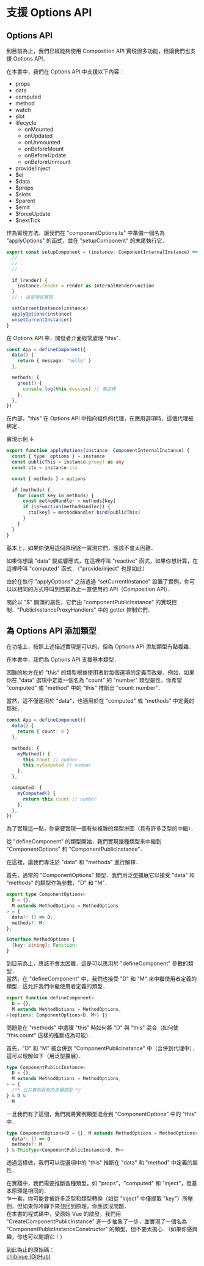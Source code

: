 # 支援 Options API

## Options API

到目前為止，我們已經能夠使用 Composition API 實現很多功能，但讓我們也支援 Options API．

在本書中，我們在 Options API 中支援以下內容：

- props
- data
- computed
- method
- watch
- slot
- lifecycle
  - onMounted
  - onUpdated
  - onUnmounted
  - onBeforeMount
  - onBeforeUpdate
  - onBeforeUnmount
- provide/inject
- $el
- $data
- $props
- $slots
- $parent
- $emit
- $forceUpdate
- $nextTick

作為實現方法，讓我們在 "componentOptions.ts" 中準備一個名為 "applyOptions" 的函式，並在 "setupComponent" 的末尾執行它．

```ts
export const setupComponent = (instance: ComponentInternalInstance) => {
  // .
  // .
  // .

  if (render) {
    instance.render = render as InternalRenderFunction
  }
  // ↑ 這是現有實現

  setCurrentInstance(instance)
  applyOptions(instance)
  unsetCurrentInstance()
}
```

在 Options API 中，開發者介面經常處理 "this"．

```ts
const App = defineComponent({
  data() {
    return { message: 'hello' }
  },

  methods: {
    greet() {
      console.log(this.message) // 像這樣
    },
  },
})
```

在內部，"this" 在 Options API 中指向組件的代理，在應用選項時，這個代理被綁定．

實現示例 ↓

```ts
export function applyOptions(instance: ComponentInternalInstance) {
  const { type: options } = instance
  const publicThis = instance.proxy! as any
  const ctx = instance.ctx

  const { methods } = options

  if (methods) {
    for (const key in methods) {
      const methodHandler = methods[key]
      if (isFunction(methodHandler)) {
        ctx[key] = methodHandler.bind(publicThis)
      }
    }
  }
}
```

基本上，如果你使用這個原理逐一實現它們，應該不會太困難．

如果你想讓 "data" 變成響應式，在這裡呼叫 "reactive" 函式，如果你想計算，在這裡呼叫 "computed" 函式．（"provide/inject" 也是如此）

由於在執行 "applyOptions" 之前透過 "setCurrentInstance" 設置了實例，你可以以相同的方式呼叫到目前為止一直使用的 API（Composition API）．

關於以 "$" 開頭的屬性，它們由 "componentPublicInstance" 的實現控制．"PublicInstanceProxyHandlers" 中的 getter 控制它們．

## 為 Options API 添加類型

在功能上，按照上述描述實現是可以的，但為 Options API 添加類型有點複雜．

在本書中，我們為 Options API 支援基本類型．

困難的地方在於 "this" 的類型根據使用者對每個選項的定義而改變．例如，如果你在 "data" 選項中定義一個名為 "count" 的 "number" 類型屬性，你希望 "computed" 或 "method" 中的 "this" 推斷出 "count: number"．

當然，這不僅適用於 "data"，也適用於在 "computed" 或 "methods" 中定義的那些．

```ts
const App = defineComponent({
  data() {
    return { count: 0 }
  },

  methods: {
    myMethod() {
      this.count // number
      this.myComputed // number
    },
  },

  computed: {
    myComputed() {
      return this.count // number
    },
  },
})
```

為了實現這一點，你需要實現一個有些複雜的類型拼圖（具有許多泛型的中繼）．

從 "defineComponent" 的類型開始，我們實現幾種類型來中繼到 "ComponentOptions" 和 "ComponentPublicInstance"．

在這裡，讓我們專注於 "data" 和 "methods" 進行解釋．

首先，通常的 "ComponentOptions" 類型．我們用泛型擴展它以接受 "data" 和 "methods" 的類型作為參數，"D" 和 "M"．

```ts
export type ComponentOptions<
  D = {},
  M extends MethodOptions = MethodOptions
> = {
  data?: () => D;,
  methods?: M;
};

interface MethodOptions {
  [key: string]: Function;
}
```

到目前為止，應該不會太困難．這是可以應用於 "defineComponent" 參數的類型．  
當然，在 "defineComponent" 中，我們也接受 "D" 和 "M" 來中繼使用者定義的類型．這允許我們中繼使用者定義的類型．

```ts
export function defineComponent<
  D = {},
  M extends MethodOptions = MethodOptions,
>(options: ComponentOptions<D, M>) {}
```

問題是在 "methods" 中處理 "this" 時如何將 "D" 與 "this" 混合（如何使 "this.count" 這樣的推斷成為可能）．

首先，"D" 和 "M" 被合併到 "ComponentPublicInstance" 中（合併到代理中）．這可以理解如下（用泛型擴展）．

```ts
type ComponentPublicInstance<
  D = {},
  M extends MethodOptions = MethodOptions,
> = {
  /** 公共實例具有的各種類型 */
} & D &
  M
```

一旦我們有了這個，我們就將實例類型混合到 "ComponentOptions" 中的 "this" 中．

```ts
type ComponentOptions<D = {}, M extends MethodOptions = MethodOptions> = {
  data?: () => D
  methods?: M
} & ThisType<ComponentPublicInstance<D, M>>
```

透過這樣做，我們可以從選項中的 "this" 推斷在 "data" 和 "method" 中定義的屬性．

在實踐中，我們需要推斷各種類型，如 "props"，"computed" 和 "inject"，但基本原理是相同的．  
乍一看，你可能會被許多泛型和類型轉換（如從 "inject" 中僅提取 "key"）所壓倒，但如果你冷靜下來並回到原理，你應該沒問題．  
在本書的程式碼中，受原始 Vue 的啟發，我們用 "CreateComponentPublicInstance" 進一步抽象了一步，並實現了一個名為 "ComponentPublicInstanceConstructor" 的類型，但不要太擔心．（如果你感興趣，你也可以閱讀它！）

到此為止的原始碼：  
[chibivue (GitHub)](https://github.com/chibivue-land/chibivue/tree/main/book/impls/40_basic_component_system/070_options_api)
